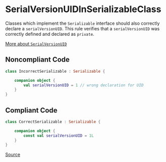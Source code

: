 # SerialVersionUIDInSerializableClass

Classes which implement the `Serializable` interface should also correctly declare a `serialVersionUID`.
This rule verifies that a `serialVersionUID` was correctly defined and declared as `private`.

[More about `SerialVersionUID`](https://docs.oracle.com/javase/7/docs/api/java/io/Serializable.html)

## Noncompliant Code

```kotlin
class IncorrectSerializable : Serializable {

    companion object {
        val serialVersionUID = 1 // wrong declaration for UID
    }
}
```
## Compliant Code

```kotlin
class CorrectSerializable : Serializable {

    companion object {
        const val serialVersionUID = 1L
    }
}
```

[Source](https://detekt.github.io/detekt/style.html#serialversionuidinserializableclass)
